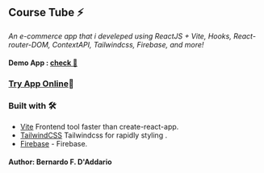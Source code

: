 
## Course Tube ⚡️


 _An e-commerce app that i 
 develeped using ReactJS + Vite, 
 Hooks, React-router-DOM, ContextAPI, Tailwindcss, Firebase, and more!_
#### Demo App : [check 🚀](https://drive.google.com/file/d/1JbbDCNi4JpEqrBs30y5ZTxYwlbHKIac4/view?usp=sharing)

### [Try App Online](https://course-tube-react.netlify.app)🔑


### Built with 🛠️


* [Vite](https://vitejs.dev/) Frontend tool faster than create-react-app.
* [TailwindCSS](https://tailwindcss.com) Tailwindcss for rapidly styling .
* [Firebase](https://firebase.google.com) - Firebase.

#### Author: Bernardo F. D'Addario
